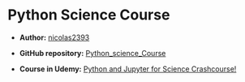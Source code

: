 # Python Science Course

- **Author:** [nicolas2393](https://github.com/nicolas2393)

- **GitHub repository:** [Python_science_Course](https://github.com/nicolas2393/Python_science_Course)

- **Course in Udemy:** [Python and Jupyter for Science Crashcourse!](https://www.udemy.com/share/103zJA3@GfKM30qf_zqJMUlxvjyXJU8gW05BQbKhrCyxQGkr9MC5BLE-xEDBgkL8WEWlntrE/)